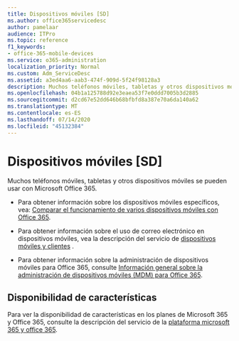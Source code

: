 ```yaml
---
title: Dispositivos móviles [SD]
ms.author: office365servicedesc
author: pamelaar
audience: ITPro
ms.topic: reference
f1_keywords:
- office-365-mobile-devices
ms.service: o365-administration
localization_priority: Normal
ms.custom: Adm_ServiceDesc
ms.assetid: a3ed4aa6-aab3-474f-909d-5f24f98128a3
description: Muchos teléfonos móviles, tabletas y otros dispositivos móviles se pueden usar con Microsoft Office 365.
ms.openlocfilehash: 04b1a125788d92e3eaea53f7e0ddd7005b3d2885
ms.sourcegitcommit: d2cd67e52dd646b68bfbfd8a387e70a6da140a62
ms.translationtype: MT
ms.contentlocale: es-ES
ms.lasthandoff: 07/14/2020
ms.locfileid: "45132384"
---
```

# <a name="mobile-devices-sd"></a>Dispositivos móviles [SD]

Muchos teléfonos móviles, tabletas y otros dispositivos móviles se pueden usar con Microsoft Office 365. 
  
- Para obtener información sobre los dispositivos móviles específicos, vea: [Comparar el funcionamiento de varios dispositivos móviles con Office 365](https://go.microsoft.com/fwlink/p/?LinkId=282337).
    
- Para obtener información sobre el uso de correo electrónico en dispositivos móviles, vea la descripción del servicio de [dispositivos móviles y clientes](../exchange-online-service-description/clients-and-mobile-devices.md) . 
    
- Para obtener información sobre la administración de dispositivos móviles para Office 365, consulte [Información general sobre la administración de dispositivos móviles (MDM) para Office 365](https://go.microsoft.com/fwlink/?linkid=808602).
    
## <a name="feature-availability"></a>Disponibilidad de características

Para ver la disponibilidad de características en los planes de Microsoft 365 y Office 365, consulte la descripción del servicio de la [plataforma microsoft 365 y office 365](office-365-platform-service-description.md).
  

